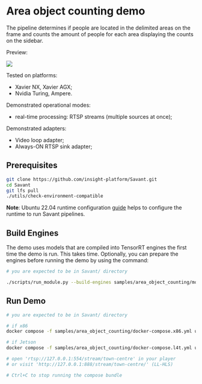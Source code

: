 # Area object counting demo

The pipeline determines if people are located in the delimited areas on the frame and counts the amount of people for each area displaying the counts on the sidebar.

Preview:

![](assets/area-object-counting-loop.webp)

Tested on platforms:

- Xavier NX, Xavier AGX;
- Nvidia Turing, Ampere.

Demonstrated operational modes:

- real-time processing: RTSP streams (multiple sources at once);

Demonstrated adapters:
- Video loop adapter;
- Always-ON RTSP sink adapter;

## Prerequisites

```bash
git clone https://github.com/insight-platform/Savant.git
cd Savant
git lfs pull
./utils/check-environment-compatible
```

**Note**: Ubuntu 22.04 runtime configuration [guide](https://insight-platform.github.io/Savant/develop/getting_started/0_configure_prod_env.html) helps to configure the runtime to run Savant pipelines.

## Build Engines

The demo uses models that are compiled into TensorRT engines the first time the demo is run. This takes time. Optionally, you can prepare the engines before running the demo by using the command:

```bash
# you are expected to be in Savant/ directory

./scripts/run_module.py --build-engines samples/area_object_counting/module.yml
```

## Run Demo

```bash
# you are expected to be in Savant/ directory

# if x86
docker compose -f samples/area_object_counting/docker-compose.x86.yml up

# if Jetson
docker compose -f samples/area_object_counting/docker-compose.l4t.yml up

# open 'rtsp://127.0.0.1:554/stream/town-centre' in your player
# or visit 'http://127.0.0.1:888/stream/town-centre/' (LL-HLS)

# Ctrl+C to stop running the compose bundle
```
